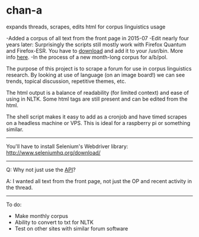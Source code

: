 # chan-a
expands threads, scrapes, edits html for corpus linguistics usage

-Added a corpus of all text from the front page in 2015-07 
-Edit nearly four years later:  Surprisingly the scripts still mostly work with Firefox Quantum and Firefox-ESR.  You have to [download](https://github.com/mozilla/geckodriver/releases) and add it to your /usr/bin.  More info [here](https://pypi.org/project/selenium/).
-In the process of a new month-long corpus for a/b/pol.

The purpose of this project is to scrape a forum for use in corpus linguistics research.
By looking at use of language (on an image board!) we can see trends, topical discussion, repetitive themes, etc.

The html output is a balance of readability (for limited context) and ease of using in NLTK.  Some html tags are still present and can be edited from the html.

The shell script makes it easy to add as a cronjob and have timed scrapes on a headless machine or VPS.  This is ideal for a raspberry pi or something similar.

---

You'll have to install Selenium's Webdriver library:  http://www.seleniumhq.org/download/

---

Q:  Why not just use the [API](https://github.com/4chan/4chan-API)?

A:  I wanted all text from the front page, not just the OP and recent activity in the thread.

---

To do:

* Make monthly corpus
* Ability to convert to txt for NLTK
* Test on other sites with similar forum software


